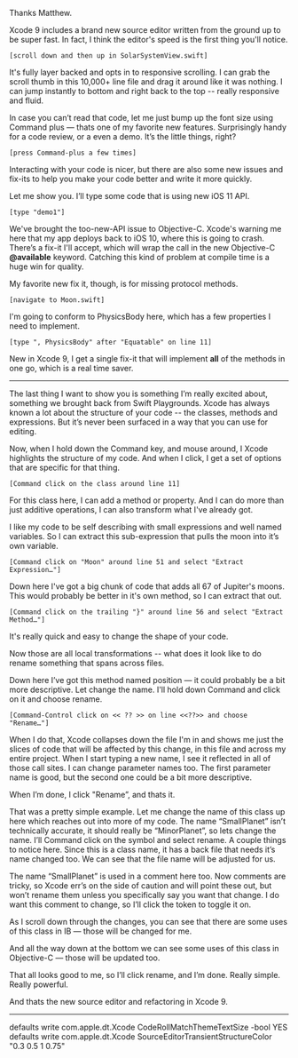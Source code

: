 Thanks Matthew.

Xcode 9 includes a brand new source editor written from the ground up to be super fast. In fact, I think the editor's speed is the first thing you'll notice.

    [scroll down and then up in SolarSystemView.swift]

It's fully layer backed and opts in to responsive scrolling. I can grab the scroll thumb in this 10,000+ line file and drag it around like it was nothing. I can jump instantly to bottom and right back to the top -- really responsive and fluid.

In case you can’t read that code, let me just bump up the font size using Command plus — thats one of my favorite new features. Surprisingly handy for a code review, or a even a demo. It’s the little things, right?

    [press Command-plus a few times]
    
Interacting with your code is nicer, but there are also some new issues and fix-its to help you make your code better and write it more quickly. 

Let me show you. I’ll type some code that is using new iOS 11 API.

    [type "demo1"]
    
We've brought the too-new-API issue to Objective-C. Xcode's warning me here that my app deploys back to iOS 10, where this is going to crash. There’s a fix-it I'll accept, which will wrap the call in the new Objective-C **@available** keyword. Catching this kind of problem at compile time is a huge win for quality.
    
My favorite new fix it, though, is for missing protocol methods.

    [navigate to Moon.swift]
    
I'm going to conform to PhysicsBody here, which has a few properties I need to implement.
    
    [type ", PhysicsBody" after "Equatable" on line 11]
    
New in Xcode 9, I get a single fix-it that will implement **all** of the methods in one go, which is a real time saver.

----------------------------------------

The last thing I want to show you is something I’m really excited about, something we brought back from Swift Playgrounds. Xcode has always known a lot about the structure of your code -- the classes, methods and expressions. But it’s never been surfaced in a way that you can use for editing.

Now, when I hold down the Command key, and mouse around, I Xcode highlights the structure of my code. And when I click, I get a set of options that are specific for that thing.

    [Command click on the class around line 11]
    
For this class here, I can add a method or property. And I can do more than just additive operations, I can also transform what I've already got.
    
I like my code to be self describing with small expressions and well named variables. So I can extract this sub-expression that pulls the moon into it’s own variable.

    [Command click on "Moon" around line 51 and select "Extract Expression…"]
    
Down here I've got a big chunk of code that adds all 67 of Jupiter's moons. This would probably be better in it's own method, so I can extract that out.

    [Command click on the trailing "}" around line 56 and select "Extract Method…"]
    
It's really quick and easy to change the shape of your code.
    
Now those are all local transformations -- what does it look like to do rename something that spans across files. 

Down here I’ve got this method named position — it could probably be a bit more descriptive. Let change the name. I'll hold down Command and click on it and choose rename.

    [Command-Control click on << ?? >> on line <<??>> and choose "Rename…"]
    
When I do that, Xcode collapses down the file I'm in and shows me just the  slices of code that will be affected by this change, in this file and across my entire project. When I start typing a new name, I see it reflected in all of those call sites. I can change parameter names too. The first parameter name is good, but the second one could be a bit more descriptive.

When I’m done, I click "Rename”, and thats it.

That was a pretty simple example. Let me change the name of this class up here which reaches out into more of my code. The name “SmallPlanet” isn’t technically accurate, it should really be “MinorPlanet”, so lets change the name. I’ll Command click on the symbol and select rename. A couple things to notice here. Since this is a class name, it has a back file that needs it’s name changed too. We can see that the file name will be adjusted for us. 

The name “SmallPlanet” is used in a comment here too. Now comments are tricky, so Xcode err’s on the side of caution and will point these out, but won’t rename them unless you specifically say you want that change. I do want this comment to change, so I’ll click the token to toggle it on.

As I scroll down through the changes, you can see that there are some uses of this class in IB — those will be changed for me.

And all the way down at the bottom we can see some uses of this class in Objective-C — those will be updated too.

That all looks good to me, so I’ll click rename, and I’m done. Really simple. Really powerful.

And thats the new source editor and refactoring in Xcode 9.
 
----------------------------------------

defaults write com.apple.dt.Xcode CodeRollMatchThemeTextSize -bool YES
defaults write com.apple.dt.Xcode SourceEditorTransientStructureColor "0.3 0.5 1 0.75"
